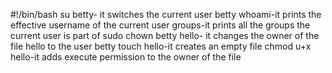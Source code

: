 #!/bin/bash
su betty- it switches the current user betty
whoami-it prints the effective username of the current user
groups-it prints all the groups the current user is part of
sudo chown betty hello- it changes the owner of the file hello to the user betty
touch hello-it creates an empty file
chmod u+x hello-it adds execute permission to the owner of the file

